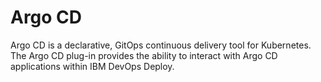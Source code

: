 
# Argo CD

Argo CD is a declarative, GitOps continuous delivery tool for Kubernetes. The Argo CD plug-in provides the ability to interact with Argo CD applications within IBM DevOps Deploy.
